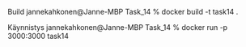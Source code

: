 Build
    jannekahkonen@Janne-MBP Task_14 % docker build -t task14 .  

Käynnistys
    jannekahkonen@Janne-MBP Task_14 % docker run -p 3000:3000 task14